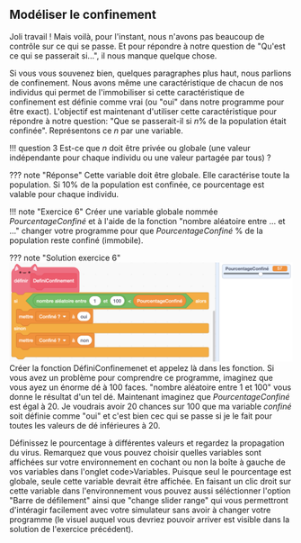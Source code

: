 ## Modéliser le confinement

Joli travail ! Mais voilà, pour l'instant, nous n'avons pas beaucoup de contrôle sur ce qui se passe. Et pour répondre à notre question de "Qu'est ce qui se passerait si...", il nous manque quelque chose. 

Si vous vous souvenez bien, quelques paragraphes plus haut, nous parlions de confinement. Nous avons même une caractéristique de chacun de nos individus qui permet de l'immobiliser si cette caractéristique de confinement est définie comme vrai (ou "oui" dans notre programme pour être exact). L'objectif est maintenant d'utiliser cette caractéristique pour répondre à notre question: "Que se passerait-il si *n*% de la population était confinée". Représentons ce *n* par une variable.

!!! question 3
	Est-ce que *n* doit être privée ou globale (une valeur indépendante pour chaque individu ou une valeur partagée par tous) ?

??? note "Réponse"
	Cette variable doit être globale. Elle caractérise toute la population. Si 10% de la population est confinée, ce pourcentage est valable pour chaque individu.

!!! note "Exercice 6"
	Créer une variable globale nommée *PourcentageConfiné* et à l'aide de la fonction "nombre aléatoire entre ... et ..." changer votre programme pour que *PourcentageConfiné* % de la population reste confiné (immobile). 

??? note "Solution exercice 6"
	![Confinement image](simulateur/exercice6/6_confiner.png)
	Créer la fonction DéfiniConfinemenet et appelez là dans les fonction. Si vous avez un problème pour comprendre ce programme, imaginez que vous ayez un énorme dé à 100 faces. "nombre aléatoire entre 1 et 100" vous donne le résultat d'un tel dé. Maintenant imaginez que *PourcentageConfiné* est égal à 20. Je voudrais avoir 20 chances sur 100 que ma variable *confiné* soit définie comme "oui" et c'est bien cec qui se passe si je le fait pour toutes les valeurs de dé inférieures à 20.

Définissez le pourcentage à différentes valeurs et regardez la propagation du virus. Remarquez que vous pouvez choisir quelles variables sont affichées sur votre environnement en cochant ou non la boîte à gauche de vos variables dans l'onglet code>Variables. Puisque seul le pourcentage est globale, seule cette variable devrait être affichée. En faisant un clic droit sur cette variable dans l'environnement vous pouvez aussi séléctionner l'option "Barre de défilement" ainsi que "change slider range" qui vous permettront d'intéragir facilement avec votre simulateur sans avoir à changer votre programme (le visuel auquel vous devriez pouvoir arriver est visible dans la solution de l'exercice précédent).

